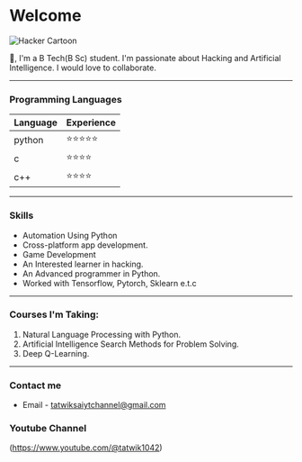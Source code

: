 # Welcome

![Hacker Cartoon](https://i.ibb.co/9pvJkrR/pure-white-background-85a2a7fd.jpg)

👋, I'm a B Tech(B Sc) student. I'm passionate about Hacking and Artificial Intelligence. I would love to collaborate. 

___

### Programming Languages
| Language   | Experience    |
| --------   | ----------    |
| python     | ⭐⭐⭐⭐⭐  |
| c          | ⭐⭐⭐⭐     |
| c++        | ⭐⭐⭐⭐     |

___

### Skills
* Automation Using Python
* Cross-platform app development.
* Game Development
* An Interested learner in hacking.
* An Advanced programmer in Python.
* Worked with Tensorflow, Pytorch, Sklearn e.t.c

___

### Courses I'm  Taking:
1. Natural Language Processing with Python.
2. Artificial Intelligence Search Methods for Problem Solving.
3. Deep Q-Learning.

___

### Contact me
* Email - tatwiksaiytchannel@gmail.com


### Youtube Channel
(https://www.youtube.com/@tatwik1042)
